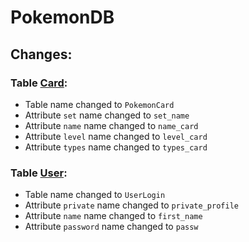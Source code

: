 # PokemonDB

## Changes:

### Table [Card](./pokemonDB.sql#L8):
- Table name changed to `PokemonCard`
- Attribute `set` name changed to `set_name`
- Attribute `name` name changed to `name_card`
- Attribute `level` name changed to `level_card`
- Attribute `types` name changed to `types_card`

### Table [User](./pokemonDB.sql#L42):
- Table name changed to `UserLogin`
- Attribute `private` name changed to `private_profile`
- Attribute `name` name changed to `first_name`
- Attribute `password` name changed to `passw`
